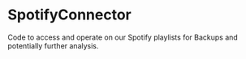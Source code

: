 # SpotifyConnector
Code to access and operate on our Spotify playlists for Backups and potentially further analysis.
